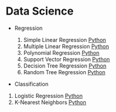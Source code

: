 # Data Science 
- Regression
  1. Simple Linear Regression [Python](Python/Regression/SimpleLinearRegression.ipynb)
  2. Multiple Linear Regression [Python](Python/Regression/MultipleLinearRegression.ipynb) 
  3. Polynomial Regression [Python](Python/Regression/PolynomialRegression.ipynb)
  4. Support Vector Regression [Python](Python/Regression/SVR.ipynb)
  5. Decision Tree Regression [Python](Python/Regression/DecisionTreeRegression.ipynb)
  6. Random Tree Regression [Python](Python/Regression/RandomTreeRegression.ipynb)
 
 - Classification
  1. Logistic Regression [Python](Python/Classification/LogisticRegression.ipynb)
  2. K-Nearest Neighbors [Python](Python/Classification/KNearestNeighbor.ipynb)
